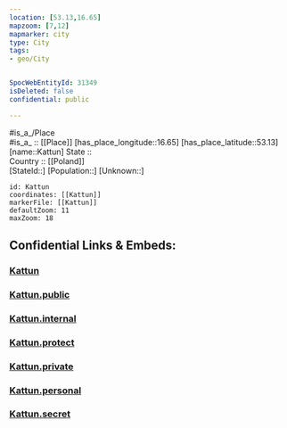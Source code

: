 ```yaml
---
location: [53.13,16.65] 
mapzoom: [7,12] 
mapmarker: city 
type: City
tags:
- geo/City


SpocWebEntityId: 31349
isDeleted: false
confidential: public

---
```

#is_a_/Place  
#is_a_ :: [[Place]] 
[has_place_longitude::16.65] 
[has_place_latitude::53.13] 
[name::Kattun] 
State ::  
Country :: [[Poland]]  
[StateId::] 
[Population::] 
[Unknown::] 


```leaflet
id: Kattun
coordinates: [[Kattun]] 
markerFile: [[Kattun]] 
defaultZoom: 11 
maxZoom: 18
```


## Confidential Links & Embeds: 

### [Kattun](/_Standards/Earth/Continent/Europe/Europe~East/Poland/Provinces~Poland/Greater_Poland/City/Kattun.md) 

### [Kattun.public](/_public/Earth/Continent/Europe/Europe~East/Poland/Provinces~Poland/Greater_Poland/City/Kattun.public.md) 

### [Kattun.internal](/_internal/Earth/Continent/Europe/Europe~East/Poland/Provinces~Poland/Greater_Poland/City/Kattun.internal.md) 

### [Kattun.protect](/_protect/Earth/Continent/Europe/Europe~East/Poland/Provinces~Poland/Greater_Poland/City/Kattun.protect.md) 

### [Kattun.private](/_private/Earth/Continent/Europe/Europe~East/Poland/Provinces~Poland/Greater_Poland/City/Kattun.private.md) 

### [Kattun.personal](/_personal/Earth/Continent/Europe/Europe~East/Poland/Provinces~Poland/Greater_Poland/City/Kattun.personal.md) 

### [Kattun.secret](/_secret/Earth/Continent/Europe/Europe~East/Poland/Provinces~Poland/Greater_Poland/City/Kattun.secret.md)

